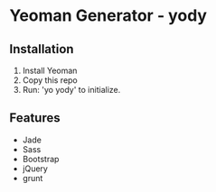 # Yeoman Generator - yody
## Installation
1. Install Yeoman
2. Copy this repo
3. Run: 'yo yody' to initialize.

## Features
* Jade
* Sass
* Bootstrap
* jQuery
* grunt
